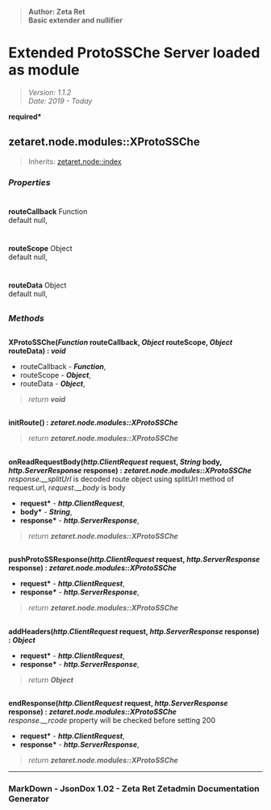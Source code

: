 > __Author: Zeta Ret__  
> __Basic extender and nullifier__  
# Extended ProtoSSChe Server loaded as module  
> *Version: 1.1.2*  
> *Date: 2019 - Today*  

__required*__

## zetaret.node.modules::XProtoSSChe  
> Inherits: [zetaret.node::index](../index.md)  

### *Properties*  

#  
__routeCallback__ Function  
default null,   

#  
__routeScope__ Object  
default null,   

#  
__routeData__ Object  
default null,   


##  
### *Methods*  

##  
__XProtoSSChe(*Function* routeCallback, *Object* routeScope, *Object* routeData) : *void*__  
  
- routeCallback - __*Function*__,   
- routeScope - __*Object*__,   
- routeData - __*Object*__,   
> *return __void__*  

##  
__initRoute() : *zetaret.node.modules::XProtoSSChe*__  
  
> *return __zetaret.node.modules::XProtoSSChe__*  

##  
__onReadRequestBody(*http.ClientRequest* request, *String* body, *http.ServerResponse* response) : *zetaret.node.modules::XProtoSSChe*__  
*response.__splitUrl* is decoded route object using splitUrl method of request.url, *request.__body* is body  
- __request*__ - __*http.ClientRequest*__,   
- __body*__ - __*String*__,   
- __response*__ - __*http.ServerResponse*__,   
> *return __zetaret.node.modules::XProtoSSChe__*  

##  
__pushProtoSSResponse(*http.ClientRequest* request, *http.ServerResponse* response) : *zetaret.node.modules::XProtoSSChe*__  
  
- __request*__ - __*http.ClientRequest*__,   
- __response*__ - __*http.ServerResponse*__,   
> *return __zetaret.node.modules::XProtoSSChe__*  

##  
__addHeaders(*http.ClientRequest* request, *http.ServerResponse* response) : *Object*__  
  
- __request*__ - __*http.ClientRequest*__,   
- __response*__ - __*http.ServerResponse*__,   
> *return __Object__*  

##  
__endResponse(*http.ClientRequest* request, *http.ServerResponse* response) : *zetaret.node.modules::XProtoSSChe*__  
*response.__rcode* property will be checked before setting 200  
- __request*__ - __*http.ClientRequest*__,   
- __response*__ - __*http.ServerResponse*__,   
> *return __zetaret.node.modules::XProtoSSChe__*  

---  
### MarkDown - JsonDox 1.02 - Zeta Ret Zetadmin Documentation Generator